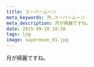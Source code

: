 ```yaml
---
title: スーパームーン
meta_keywords: 月,スーパームーン
meta_description: 月が綺麗ですね。
date: 2015-09-28 18:58
tags: log
image: supermoon_01.jpg
---
```


月が綺麗ですね。

